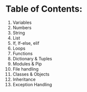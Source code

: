 # Table of Contents: 
1. Variables
2. Numbers
3. String
4. List
5. If, If-else, elif
6. Loops
7. Functions
8. Dictionary & Tuples
9. Modules & Pip
10. File handling
11. Classes & Objects
12. Inheritance
13. Exception Handling
